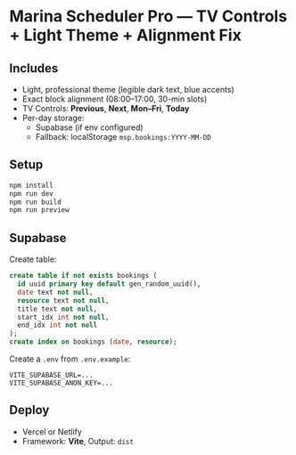 # Marina Scheduler Pro — TV Controls + Light Theme + Alignment Fix

## Includes
- Light, professional theme (legible dark text, blue accents)
- Exact block alignment (08:00–17:00, 30-min slots)
- TV Controls: **Previous**, **Next**, **Mon–Fri**, **Today**
- Per-day storage:
  - Supabase (if env configured)
  - Fallback: localStorage `msp.bookings:YYYY-MM-DD`

## Setup
```bash
npm install
npm run dev
npm run build
npm run preview
```

## Supabase
Create table:
```sql
create table if not exists bookings (
  id uuid primary key default gen_random_uuid(),
  date text not null,
  resource text not null,
  title text not null,
  start_idx int not null,
  end_idx int not null
);
create index on bookings (date, resource);
```

Create a `.env` from `.env.example`:
```
VITE_SUPABASE_URL=...
VITE_SUPABASE_ANON_KEY=...
```

## Deploy
- Vercel or Netlify
- Framework: **Vite**, Output: `dist`